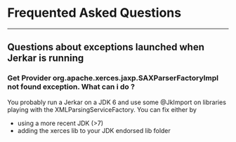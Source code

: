 # Frequented Asked Questions
----------------------------

## Questions about exceptions launched when Jerkar is running

### Get Provider org.apache.xerces.jaxp.SAXParserFactoryImpl not found exception. What can i do ?

You probably run a Jerkar on a JDK 6 and use some @JkImport on libraries playing with the XMLParsingServiceFactory.
You can fix either by 
* using a more recent JDK (>7)
* adding the xerces lib to your JDK endorsed lib folder




